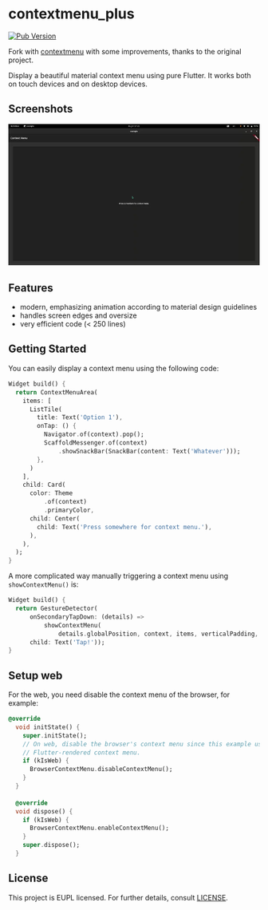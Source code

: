 # contextmenu_plus

 [![Pub Version](https://img.shields.io/pub/v/contextmenu_plus?label=Published&logo=flutter&style=flat-square)](https://pub.dev/packages/contextmenu_plus)

Fork with [contextmenu](https://gitlab.com/TheOneWithTheBraid/contextmenu) with some improvements, thanks to the original project.

Display a beautiful material context menu using pure Flutter. It works both on touch devices and on desktop devices.

## Screenshots

[![Demo Screen Recording](https://raw.githubusercontent.com/monkeyWie/flutter_contextmenu_plus/main/example/demo.webp?inline=false)](https://raw.githubusercontent.com/monkeyWie/flutter_contextmenu_plus/main/example/demo.webp)

## Features

* modern, emphasizing animation according to material design guidelines
* handles screen edges and oversize
* very efficient code (< 250 lines)

## Getting Started

You can easily display a context menu using the following code:

```dart
Widget build() {
  return ContextMenuArea(
    items: [
      ListTile(
        title: Text('Option 1'),
        onTap: () {
          Navigator.of(context).pop();
          ScaffoldMessenger.of(context)
              .showSnackBar(SnackBar(content: Text('Whatever')));
        },
      )
    ],
    child: Card(
      color: Theme
          .of(context)
          .primaryColor,
      child: Center(
        child: Text('Press somewhere for context menu.'),
      ),
    ),
  );
}
```

A more complicated way manually triggering a context menu using `showContextMenu()` is:

```dart
Widget build() {
  return GestureDetector(
      onSecondaryTapDown: (details) =>
          showContextMenu(
              details.globalPosition, context, items, verticalPadding, width),
      child: Text('Tap!'));
}
```

## Setup web

For the web, you need disable the context menu of the browser, for example:

```dart
@override
  void initState() {
    super.initState();
    // On web, disable the browser's context menu since this example uses a custom
    // Flutter-rendered context menu.
    if (kIsWeb) {
      BrowserContextMenu.disableContextMenu();
    }
  }

  @override
  void dispose() {
    if (kIsWeb) {
      BrowserContextMenu.enableContextMenu();
    }
    super.dispose();
  }
```

## License

This project is EUPL licensed. For further details, consult [LICENSE](LICENSE).
